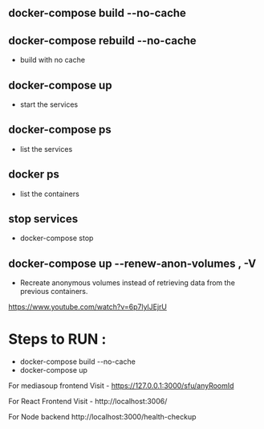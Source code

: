 ## docker-compose build --no-cache

## docker-compose rebuild --no-cache

- build with no cache

## docker-compose up

- start the services

## docker-compose ps

- list the services

## docker ps

- list the containers

## stop services

- docker-compose stop

## docker-compose up --renew-anon-volumes , -V

- Recreate anonymous volumes instead of retrieving data from the previous containers.

https://www.youtube.com/watch?v=6p7lylJEjrU

# Steps to RUN :

- docker-compose build --no-cache
- docker-compose up

For mediasoup frontend Visit - https://127.0.0.1:3000/sfu/anyRoomId

For React Frontend Visit - http://localhost:3006/

For Node backend http://localhost:3000/health-checkup
